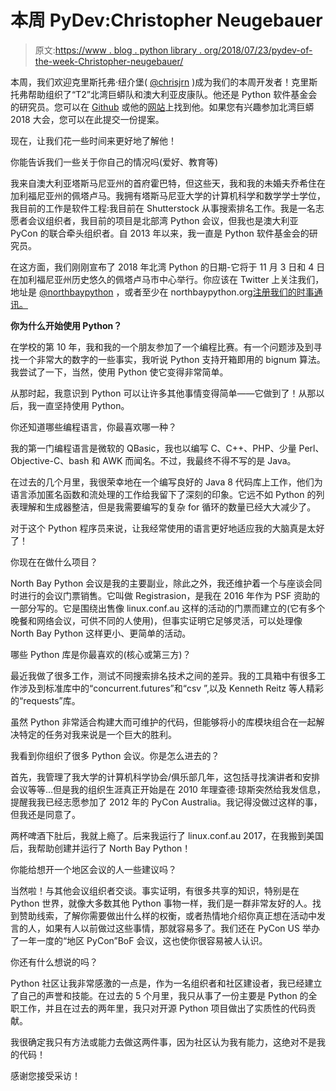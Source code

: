 # 本周 PyDev:Christopher Neugebauer

> 原文:[https://www . blog . python library . org/2018/07/23/pydev-of-the-week-Christopher-neugebauer/](https://www.blog.pythonlibrary.org/2018/07/23/pydev-of-the-week-christopher-neugebauer/)

本周，我们欢迎克里斯托弗·纽介堡( [@chrisjrn](https://twitter.com/chrisjrn?lang=en) )成为我们的本周开发者！克里斯托弗帮助组织了“T2”北湾巨蟒队和澳大利亚皮康队。他还是 Python 软件基金会的研究员。您可以在 [Github](https://github.com/chrisjrn) 或他的[网站](https://chris.neugebauer.id.au/)上找到他。如果您有兴趣参加北湾巨蟒 2018 大会，您可以在此提交一份提案。

现在，让我们花一些时间来更好地了解他！

你能告诉我们一些关于你自己的情况吗(爱好、教育等)

我来自澳大利亚塔斯马尼亚州的首府霍巴特，但这些天，我和我的未婚夫乔希住在加利福尼亚州的佩塔卢马。我拥有塔斯马尼亚大学的计算机科学和数学学士学位，我目前的工作是软件工程:我目前在 Shutterstock 从事搜索排名工作。我是一名志愿者会议组织者，我目前的项目是北部湾 Python 会议，但我也是澳大利亚 PyCon 的联合牵头组织者。自 2013 年以来，我一直是 Python 软件基金会的研究员。

在这方面，我们刚刚宣布了 2018 年北湾 Python 的日期-它将于 11 月 3 日和 4 日在加利福尼亚州历史悠久的佩塔卢马市中心举行。你应该在 Twitter 上关注我们，地址是 [@northbaypython](https://twitter.com/northbaypython) ，或者至少在 northbaypython.org[注册我们的时事通讯。](http://northbaypython.org)

**你为什么开始使用 Python？**

在学校的第 10 年，我和我的一个朋友参加了一个编程比赛。有一个问题涉及到寻找一个非常大的数字的一些事实，我听说 Python 支持开箱即用的 bignum 算法。我尝试了一下，当然，使用 Python 使它变得非常简单。

从那时起，我意识到 Python 可以让许多其他事情变得简单——它做到了！从那以后，我一直坚持使用 Python。

你还知道哪些编程语言，你最喜欢哪一种？

我的第一门编程语言是微软的 QBasic，我也以编写 C、C++、PHP、少量 Perl、Objective-C、bash 和 AWK 而闻名。不过，我最终不得不写的是 Java。

在过去的几个月里，我很荣幸地在一个编写良好的 Java 8 代码库上工作，他们为语言添加匿名函数和流处理的工作给我留下了深刻的印象。它远不如 Python 的列表理解和生成器整洁，但是我需要编写的复杂 for 循环的数量已经大大减少了。

对于这个 Python 程序员来说，让我经常使用的语言更好地适应我的大脑真是太好了！

你现在在做什么项目？

North Bay Python 会议是我的主要副业，除此之外，我还维护着一个与座谈会同时进行的会议门票销售。它叫做 Registrasion，是我在 2016 年作为 PSF 资助的一部分写的。它是围绕出售像 linux.conf.au 这样的活动的门票而建立的(它有多个晚餐和网络会议，可供不同的人使用)，但事实证明它足够灵活，可以处理像 North Bay Python 这样更小、更简单的活动。

哪些 Python 库是你最喜欢的(核心或第三方)？

最近我做了很多工作，测试不同搜索排名技术之间的差异。我的工具箱中有很多工作涉及到标准库中的“concurrent.futures”和“csv ”,以及 Kenneth Reitz 等人精彩的“requests”库。

虽然 Python 非常适合构建大而可维护的代码，但能够将小的库模块组合在一起解决特定的任务对我来说是一个巨大的胜利。

我看到你组织了很多 Python 会议。你是怎么进去的？

首先，我管理了我大学的计算机科学协会/俱乐部几年，这包括寻找演讲者和安排会议等等...但是我的组织生涯真正开始是在 2010 年理查德·琼斯突然给我发信息，提醒我我已经志愿参加了 2012 年的 PyCon Australia。我记得没做过这样的事，但我还是同意了。

两杯啤酒下肚后，我就上瘾了。后来我运行了 linux.conf.au 2017，在我搬到美国后，我帮助创建并运行了 North Bay Python！

你能给想开一个地区会议的人一些建议吗？

当然啦！与其他会议组织者交谈。事实证明，有很多共享的知识，特别是在 Python 世界，就像大多数其他 Python 事物一样，我们是一群非常友好的人。找到赞助线索，了解你需要做出什么样的权衡，或者热情地介绍你真正想在活动中发言的人，如果有人以前做过这些事情，那就容易多了。我们还在 PyCon US 举办了一年一度的“地区 PyCon”BoF 会议，这也使你很容易被人认识。

你还有什么想说的吗？

Python 社区让我非常感激的一点是，作为一名组织者和社区建设者，我已经建立了自己的声誉和技能。在过去的 5 个月里，我只从事了一份主要是 Python 的全职工作，并且在过去的两年里，我只对开源 Python 项目做出了实质性的代码贡献。

我很确定我只有方法或能力去做这两件事，因为社区认为我有能力，这绝对不是我的代码！

感谢您接受采访！